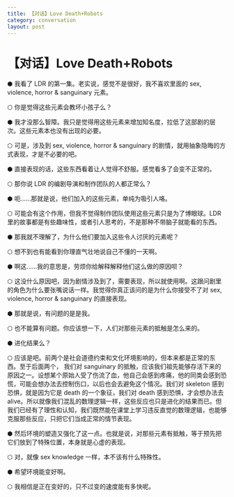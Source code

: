 ```yaml
---
title: 【对话】Love Death+Robots
category: conversation
layout: post
---
```


# 【对话】Love Death+Robots

⬢ 我看了 LDR 的第一集。老实说，感觉不是很好，我不喜欢里面的 sex, violence, horror & sanguinary 元素。

⬡ 你是觉得这些元素会教坏小孩子么？

⬢ 我才没那么智障。我只是觉得用这些元素来增加知名度，拉低了这部剧的层次。这些元素本也没有出现的必要。

⬡ 可是，涉及到 sex, violence, horror & sanguinary 的剧情，就用抽象隐晦的方式表现，才是不必要的吧。

⬢ 直接表现的话，这些东西看着让人觉得不舒服。感觉看多了会变不正常的。

⬡ 那你说 LDR 的编剧导演和制作团队的人都正常么？

⬢ 呃……那就是说，他们加入的这些元素，单纯为吸引人咯。

⬡ 可能会有这个作用，但我不觉得制作团队使用这些元素只是为了博眼球。LDR 里的故事都是有些趣味性，或者引人思考的，不是那种不带脑子就能看的东西。

⬢ 那我就不理解了，为什么他们要加入这些令人讨厌的元素呢？

⬡ 想不到也有能看到你理直气壮地说自己不懂的一天啊。

⬢ 啊这……我的意思是，劳烦你给解释解释他们这么做的原因呗？

⬡ 这没什么原因吧，因为剧情涉及到了，需要表现，所以就使用啊。这跟问剧里的角色为什么要张嘴说话一样。我觉得你真正该问的是为什么你接受不了对 sex, violence, horror & sanguinary 的直接表现。

⬢ 那就是说，有问题的是是我。

⬡ 也不能算有问题。你应该想一下，人们对那些元素的抵触是怎么来的。

⬢ 进化结果么？

⬡ 应该是吧。前两个是社会道德约束和文化环境影响的，但本来都是正常的东西。至于后面两个， 我们对 sanguinary 的抵触，应该我们祖先能够存活下来的原因之一。设想某个原始人受了伤流了血，他自己会感到疼痛，他的同类会感到恐慌，可能会想办法去控制伤口，以后也会去避免这个情况。我们对 skeleton 感到恐惧，就是因为它是 death 的一个象征，我们对 death 感到恐惧，才会想办法去 alive。所以就像我们混乱的数理逻辑一样，这些反应也只是进化的结果而已。但我们已经有了理性和认知，我们既然能在课堂上学习违反直觉的数理逻辑，也能够克服那些反应，只把它们当成正常的情节表现。

⬢ 然后环境的塑造又强化了这一点。也就是说，对那些元素有抵触，等于预先把它们放到了特殊位置，本身就是心虚的表现。

⬡ 对，就像 sex knowledge 一样，本不该有什么特殊性。

⬢ 希望环境能变好啊。

⬡ 我相信是正在变好的，只不过变的速度能有多快呢。